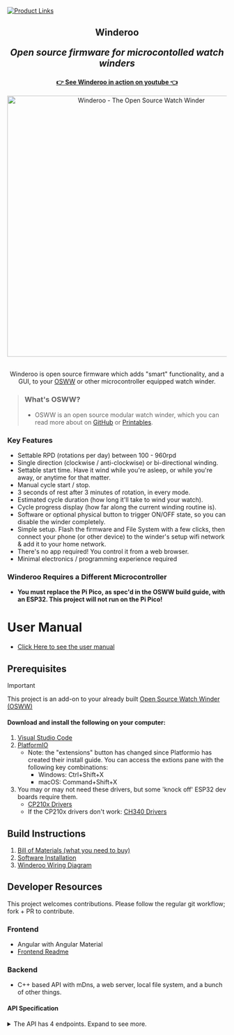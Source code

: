 [![Product Links](https://github.com/mwood77/winderoo/actions/workflows/selenium-web.yml/badge.svg?branch=main)](https://github.com/mwood77/winderoo/actions/workflows/selenium-web.yml)

<div align="center">  
  <h2>
    Winderoo
    <p><i>Open source firmware for microcontolled watch winders</i></p>
  </h2>
</div>

<div align="center">
  <a href="https://www.youtube.com/watch?v=BJKpY6Zp8BI" target="_blank"><strong>👉 See Winderoo in action on youtube 👈</strong></a>
  <br>
  <br>
  <img src="./docs/images/splash-image.jpg" alt="Winderoo - The Open Source Watch Winder" width="600">
  <br>
  <br>
  <p>
    Winderoo is open source firmware which adds "smart" functionality, and a GUI, to your <a href="https://github.com/mwood77/osww" target="_blank">OSWW</a> or other microcontroller equipped watch winder.
  </p>
</div>

> ### What's OSWW?
> - OSWW is an open source modular watch winder, which you can read more about on [GitHub](https://github.com/mwood77/osww) or [Printables](https://www.printables.com/model/421249-osww-the-open-source-watch-winder).



### Key Features
* Settable RPD (rotations per day) between 100 - 960rpd
* Single direction (clockwise / anti-clockwise) or bi-directional winding.
* Settable start time. Have it wind while you're asleep, or while you're away, or anytime for that matter. 
* Manual cycle start / stop.
* 3 seconds of rest after 3 minutes of rotation, in every mode.
* Estimated cycle duration (how long it'll take to wind your watch).
* Cycle progress display (how far along the current winding routine is).
* Software or optional physical button to trigger ON/OFF state, so you can disable the winder completely.
* Simple setup. Flash the firmware and File System with a few clicks, then connect your phone (or other device) to the winder's setup wifi network & add it to your home network.
* There's no app required! You control it from a web browser. 
* Minimal electronics / programming experience required


### Winderoo Requires a Different Microcontroller
* **You must replace the Pi Pico, as spec'd in the OSWW build guide, with an ESP32. This project will not run on the Pi Pico!**

# User Manual
* [Click Here to see the user manual](./docs/user-manual.md)

## Prerequisites
> [!IMPORTANT]
> This project is an add-on to your already built [Open Source Watch Winder (OSWW)](https://github.com/mwood77/osww)

#### Download and install the following on your computer:
1. [Visual Studio Code](https://code.visualstudio.com/)
1. [PlatformIO](https://platformio.org/install/ide?install=vscode)
    - Note: the "extensions" button has changed since Platformio has created their install guide. You can access the extions pane with the following key combinations:
        - Windows: Ctrl+Shift+X
        - macOS: Command+Shift+X
1. You may or may not need these drivers, but some 'knock off' ESP32 dev boards require them.
    - [CP210x Drivers](https://www.silabs.com/developers/usb-to-uart-bridge-vcp-drivers?tab=downloads) 
    - If the CP210x drivers don't work:  [CH340 Drivers](https://learn.sparkfun.com/tutorials/how-to-install-ch340-drivers) 


## Build Instructions
1. [Bill of Materials (what you need to buy)](./docs/bom-requirements.md)
1. [Software Installation](./docs/install-software.md)
1. [Winderoo Wiring Diagram](./docs/wiring-diagram.md)


## Developer Resources
This project welcomes contributions. Please follow the regular git workflow; fork + PR to contribute.

### Frontend
- Angular with Angular Material
- [Frontend Readme](./src/angular/osww-frontend/README.md)

### Backend 
- C++ based API with mDns, a web server, local file system, and a bunch of other things.
#### API Specification

<details>

<summary>The API has 4 endpoints. Expand to see more.</summary>

### `status`
  ```
  GET     http://winderoo.local/api/status
  ```
- Provides the current state of Winderoo

#### Response Code 200
- Response Body
  ```json
  {
      "status": "Stopped",
      "rotationsPerDay": "300",
      "direction": "BOTH",
      "hour": "12",
      "minutes": "50",
      "durationInSecondsToCompleteOneRevolution": 8,
      "startTimeEpoch": 0,
      "currentTimeEpoch": 1680555863,
      "estimatedRoutineFinishEpoch": 0,
      "winderEnabled": "1",
      "timerEnabled": "1",
      "db": -67
  }
  ```

### `power`
  ```
  POST     http://winderoo.local/api/power
  ```
- Toggles the winder enable/disable state of Winderoo.

#### Response Code 204
- *No Response Body*

### `update`
  ```
  POST     http://winderoo.local/api/update
  ```
- Updates the state of Winderoo and writes settings to NVRAM
- Accepts the following Request Params:
  ```
    tpd= number
    hour= number
    minutes= number
    timerEnabled= number
    action= START | STOP
    rotationDirection= CW | CCW | BOTH
  ```

Example Request:
  - [`http://winderoo.local/api/update?action=STOP&rotationDirection=BOTH&tpd=300&hour=12&minutes=50`](http://winderoo.local/api/update?action=STOP&rotationDirection=BOTH&tpd=300&hour=12&minutes=50)


#### Response Code 204
- *No Response Body*

### `reset`

  ```
  GET     http://winderoo.local/api/reset
  ```
  - Triggers Winderoo'a reset countdown.
  - WiFi credentials are reset and cleared from NVRAM; Winderoo enters setup mode.

#### Response Code 200
- Response Body
  ```json
  {
      "status": "Resetting"
  }
  ```

</details>
